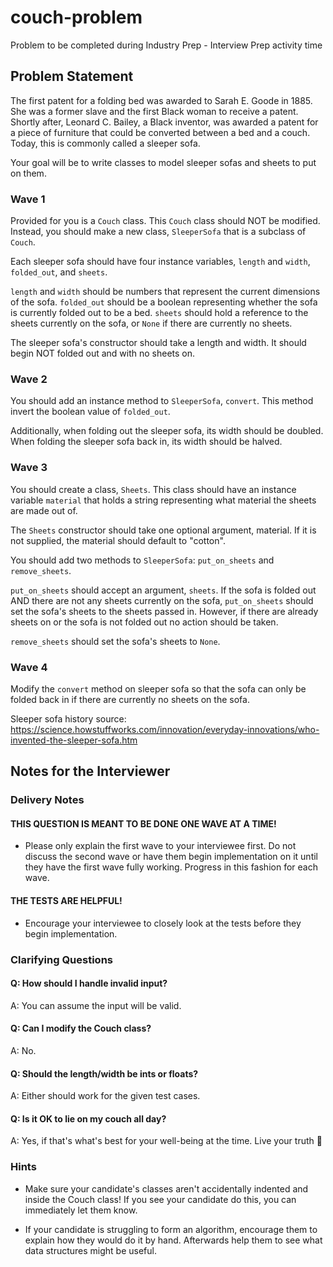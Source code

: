 # couch-problem
Problem to be completed during Industry Prep - Interview Prep activity time

## Problem Statement

The first patent for a folding bed was awarded to Sarah E. Goode in 1885. She was a former slave and the first Black woman to receive a patent. Shortly after, Leonard C. Bailey, a Black inventor, was awarded a patent for a piece of furniture that could be converted between a bed and a couch. Today, this is commonly called a sleeper sofa.

Your goal will be to write classes to model sleeper sofas and sheets to put on them.

### Wave 1

Provided for you is a `Couch` class. This `Couch` class should NOT be modified. Instead, you should make a new class, `SleeperSofa` that is a subclass of `Couch`.

Each sleeper sofa should have four instance variables, `length` and `width`, `folded_out`, and `sheets`.

`length` and `width` should be numbers that represent the current dimensions of the sofa. `folded_out` should be a boolean representing whether the sofa is currently folded out to be a bed. `sheets` should hold a reference to the sheets currently on the sofa, or `None` if there are currently no sheets.

The sleeper sofa's constructor should take a length and width. It should begin NOT folded out and with no sheets on.

### Wave 2

You should add an instance method to `SleeperSofa`, `convert`. This method invert the boolean value of `folded_out`.

Additionally, when folding out the sleeper sofa, its width should be doubled. When folding the sleeper sofa back in, its width should be halved.

### Wave 3

You should create a class, `Sheets`. This class should have an instance variable `material` that holds a string representing what material the sheets are made out of.

The `Sheets` constructor should take one optional argument, material. If it is not supplied, the material should default to "cotton".

You should add two methods to `SleeperSofa`: `put_on_sheets` and `remove_sheets`.

`put_on_sheets` should accept an argument, `sheets`. If the sofa is folded out AND there are not any sheets currently on the sofa, `put_on_sheets` should set the sofa's sheets to the sheets passed in. However, if there are already sheets on or the sofa is not folded out no action should be taken.

`remove_sheets` should set the sofa's sheets to `None`.

### Wave 4

Modify the `convert` method on sleeper sofa so that the sofa can only be folded back in if there are currently no sheets on the sofa.

Sleeper sofa history source: https://science.howstuffworks.com/innovation/everyday-innovations/who-invented-the-sleeper-sofa.htm

## Notes for the Interviewer

### Delivery Notes

#### THIS QUESTION IS MEANT TO BE DONE ONE WAVE AT A TIME!

- Please only explain the first wave to your interviewee first. Do not discuss the second wave or have them begin implementation on it until they have the first wave fully working. Progress in this fashion for each wave.

#### THE TESTS ARE HELPFUL!

- Encourage your interviewee to closely look at the tests before they begin implementation.


### Clarifying Questions

#### Q: How should I handle invalid input? 
A: You can assume the input will be valid.

#### Q: Can I modify the Couch class?
A: No.

#### Q: Should the length/width be ints or floats?
A: Either should work for the given test cases.

#### Q: Is it OK to lie on my couch all day?
A: Yes, if that's what's best for your well-being at the time. Live your truth 💜

### Hints

- Make sure your candidate's classes aren't accidentally indented and inside the Couch class! If you see your candidate do this, you can immediately let them know.

- If your candidate is struggling to form an algorithm, encourage them to explain how they would do it by hand. Afterwards help them to see what data structures might be useful.
